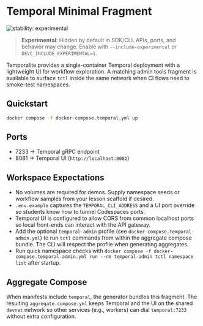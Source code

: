 # Temporal Minimal Fragment

![stability: experimental](https://img.shields.io/badge/stability-experimental-orange)

> **Experimental**: Hidden by default in SDK/CLI. APIs, ports, and behavior may change. Enable with `--include-experimental` or `DEVC_INCLUDE_EXPERIMENTAL=1`.

Temporalite provides a single-container Temporal deployment with a lightweight UI for workflow exploration. A matching admin tools fragment is available to surface `tctl` inside the same network when CI flows need to smoke-test namespaces.

## Quickstart

```bash
docker compose -f docker-compose.temporal.yml up
```

## Ports

- 7233 → Temporal gRPC endpoint
- 8081 → Temporal UI (`http://localhost:8081`)

## Workspace Expectations

- No volumes are required for demos. Supply namespace seeds or workflow samples from your lesson scaffold if desired.
- `.env.example` captures the `TEMPORAL_CLI_ADDRESS` and a UI port override so students know how to tunnel Codespaces ports.
- Temporal UI is configured to allow CORS from common localhost ports so local front-ends can interact with the API gateway.
- Add the optional `temporal-admin` profile (see `docker-compose.temporal-admin.yml`) to run `tctl` commands from within the
  aggregate compose bundle. The CLI will respect the profile when generating aggregates.
- Run quick namespace checks with `docker compose -f docker-compose.temporal-admin.yml run --rm temporal-admin tctl namespace list` after startup.

## Aggregate Compose

When manifests include `temporal`, the generator bundles this fragment. The resulting `aggregate.compose.yml` keeps Temporal and the UI on the shared `devnet` network so other services (e.g., workers) can dial `temporal:7233` without extra configuration.

